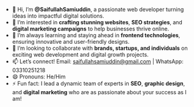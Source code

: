 - 👋 Hi, I’m **@SaifullahSamiuddin**, a passionate web developer turning ideas into impactful digital solutions.  
- 👀 I’m interested in **crafting stunning websites**, **SEO strategies**, and **digital marketing campaigns** to help businesses thrive online.  
- 🌱 I’m always learning and staying ahead in **frontend technologies**, ensuring innovative and user-friendly designs.  
- 💞️ I’m looking to collaborate with **brands, startups, and individuals** on exciting web development and digital growth projects.  
- 📫 Let’s connect! Email: saifullahsamiuddin@gmail.com | WhatsApp: 03310251218  
- 😄 Pronouns: He/Him  
- ⚡ Fun fact: I lead a dynamic team of experts in **SEO**, **graphic design**, and **digital marketing** who are as passionate about your success as I am!  
